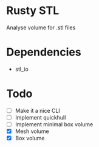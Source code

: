 # Rusty STL

Analyse volume for .stl files

# Dependencies
* stl_io


# Todo

* [ ] Make it a nice CLI
* [ ] Implement quickhull
* [ ] Implement minimal box volume
* [x] Mesh volume
* [x] Box volume